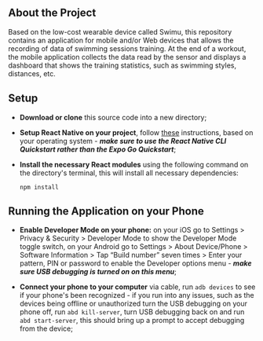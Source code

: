 ## About the Project
Based on the low-cost wearable device called Swimu, this repository contains an application for mobile and/or Web devices that allows the recording of data of swimming sessions training. At the end of a workout, the mobile application collects the data read by the sensor and displays a dashboard that shows the training statistics, such as swimming styles, distances, etc.

## Setup
- **Download or clone** this source code into a new directory;

- **Setup React Native on your project**, follow [these](https://reactnative.dev/docs/environment-setup) instructions, based on your operating system - ***make sure to use the React Native CLI Quickstart rather than the Expo Go Quickstart***;

- **Install the necessary React modules** using the following command on the directory's terminal, this will install all necessary dependencies:
  ```
  npm install
  ```

## Running the Application on your Phone
- **Enable Developer Mode on your phone:** on your iOS go to Settings > Privacy & Security > Developer Mode to show the Developer Mode toggle switch, on your Android go to Settings > About Device/Phone > Software Information > Tap “Build number” seven times > Enter your pattern, PIN or password to enable the Developer options menu - ***make sure USB debugging is turned on on this menu***;

- **Connect your phone to your computer** via cable, run ```adb devices``` to see if your phone's been recognized - if you run into any issues, such as the devices being offline or unauthorized turn the USB debugging on your phone off, run ```abd kill-server```, turn USB debugging back on and run ```abd start-server```, this should bring up a prompt to accept debugging from the device;



